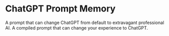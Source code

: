 # ChatGPT Prompt Memory
A prompt that can change ChatGPT from default to extravagant professional AI. A compiled prompt that can change your experience to ChatGPT.

